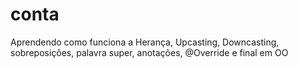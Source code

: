 # conta
Aprendendo como funciona a Herança, Upcasting, Downcasting, sobreposições, palavra super, anotações, @Override e final em OO
